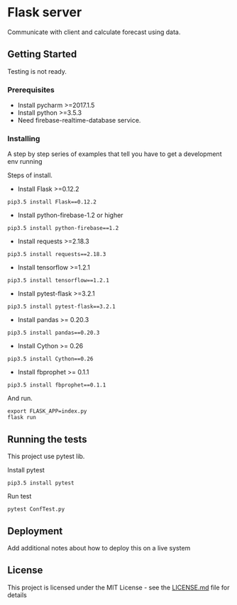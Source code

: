 # Flask server

Communicate with client and calculate forecast using data.

## Getting Started

Testing is not ready.

### Prerequisites

- Install pycharm >=2017.1.5
- Install python >=3.5.3
- Need firebase-realtime-database service.

### Installing

A step by step series of examples that tell you have to get a development env running

Steps of install.

- Install Flask >=0.12.2
```
pip3.5 install Flask==0.12.2
```

- Install python-firebase-1.2 or higher
```
pip3.5 install python-firebase==1.2
```

- Install requests >=2.18.3
```
pip3.5 install requests==2.18.3
```

- Install tensorflow >=1.2.1
```
pip3.5 install tensorflow==1.2.1
```

- Install pytest-flask >=3.2.1
```
pip3.5 install pytest-flask==3.2.1
```

- Install pandas >= 0.20.3
```
pip3.5 install pandas==0.20.3
```

- Install Cython >= 0.26
```
pip3.5 install Cython==0.26
```

- Install fbprophet >= 0.1.1
```
pip3.5 install fbprophet==0.1.1
```

And run.

```
export FLASK_APP=index.py
flask run
```

## Running the tests

This project use pytest lib.

Install pytest
```
pip3.5 install pytest
```

Run test
```
pytest ConfTest.py
```

## Deployment

Add additional notes about how to deploy this on a live system

## License

This project is licensed under the MIT License - see the [LICENSE.md](LICENSE) file for details
